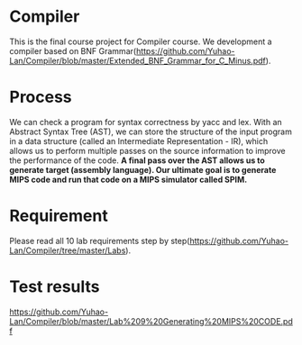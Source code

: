 # Compiler
This is the final course project for Compiler course. We development a compiler based on BNF Grammar(https://github.com/Yuhao-Lan/Compiler/blob/master/Extended_BNF_Grammar_for_C_Minus.pdf).

# Process

We can check a program for syntax correctness by yacc and lex. With an Abstract Syntax Tree (AST), we can store the structure of the input program in a data structure (called an Intermediate Representation - IR), which allows us to perform multiple passes on the source information to improve the performance of the code. **A final pass over the AST allows us to generate target (assembly language). Our ultimate goal is to generate MIPS code and run that code on a MIPS simulator called SPIM.**

# Requirement

Please read all 10 lab requirements step by step(https://github.com/Yuhao-Lan/Compiler/tree/master/Labs).

# Test results

https://github.com/Yuhao-Lan/Compiler/blob/master/Lab%209%20Generating%20MIPS%20CODE.pdf

